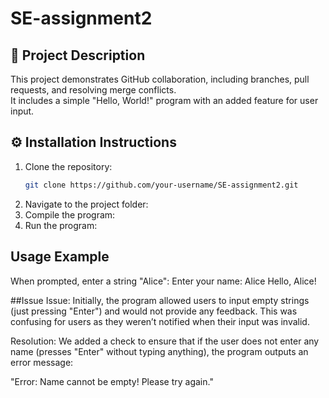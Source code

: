 # SE-assignment2


## 📌 Project Description  
This project demonstrates GitHub collaboration, including branches, pull requests, and resolving merge conflicts.  
It includes a simple "Hello, World!" program with an added feature for user input.

## ⚙ Installation Instructions  
1. Clone the repository:  
   ```bash
   git clone https://github.com/your-username/SE-assignment2.git
2. Navigate to the project folder:
3. Compile the program:
4. Run the program:

## Usage Example
When prompted, enter a string "Alice":
Enter your name: Alice
Hello, Alice!

##Issue
Issue:
Initially, the program allowed users to input empty strings (just pressing "Enter") and would not provide any feedback. This was confusing for users as they weren’t notified when their input was invalid.

Resolution:
We added a check to ensure that if the user does not enter any name (presses "Enter" without typing anything), the program outputs an error message:

"Error: Name cannot be empty! Please try again."


